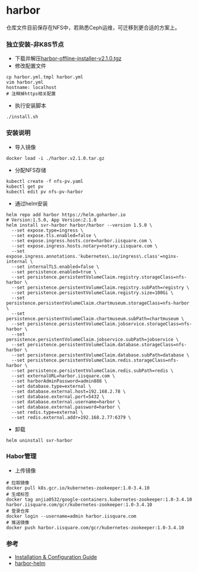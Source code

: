 # harbor
仓库文件目前保存在NFS中，若熟悉Ceph运维，可迁移到更合适的方案上。

### 独立安装-非K8S节点
- 下载并解压[harbor-offline-installer-v2.1.0.tgz](https://github.com/goharbor/harbor/releases/tag/v2.1.0)
- 修改配置文件
```
cp harbor.yml.tmpl harbor.yml
vim harbor.yml
hostname: localhost
# 注释掉https相关配置
```
- 执行安装脚本
```
./install.sh
```

### 安装说明
- 导入镜像
```
docker load -i ./harbor.v2.1.0.tar.gz
```
- 分配NFS存储
```
kubectl create -f nfs-pv.yaml
kubectl get pv
kubectl edit pv nfs-pv-harbor
```
- 通过helm安装
```
helm repo add harbor https://helm.goharbor.io
# Version:1.5.0, App Version:2.1.0
helm install svr-harbor harbor/harbor --version 1.5.0 \
  --set expose.type=ingress \
  --set expose.tls.enabled=false \
  --set expose.ingress.hosts.core=harbor.iisquare.com \
  --set expose.ingress.hosts.notary=notary.iisquare.com \
  --set expose.ingress.annotations.'kubernetes\.io/ingress\.class'=nginx-internal \
  --set internalTLS.enabled=false \
  --set persistence.enabled=true \
  --set persistence.persistentVolumeClaim.registry.storageClass=nfs-harbor \
  --set persistence.persistentVolumeClaim.registry.subPath=registry \
  --set persistence.persistentVolumeClaim.registry.size=100Gi \
  --set persistence.persistentVolumeClaim.chartmuseum.storageClass=nfs-harbor \
  --set persistence.persistentVolumeClaim.chartmuseum.subPath=chartmuseum \
  --set persistence.persistentVolumeClaim.jobservice.storageClass=nfs-harbor \
  --set persistence.persistentVolumeClaim.jobservice.subPath=jobservice \
  --set persistence.persistentVolumeClaim.database.storageClass=nfs-harbor \
  --set persistence.persistentVolumeClaim.database.subPath=database \
  --set persistence.persistentVolumeClaim.redis.storageClass=nfs-harbor \
  --set persistence.persistentVolumeClaim.redis.subPath=redis \
  --set externalURL=harbor.iisquare.com \
  --set harborAdminPassword=admin888 \
  --set database.type=external \
  --set database.external.host=192.168.2.78 \
  --set database.external.port=5432 \
  --set database.external.username=harbor \
  --set database.external.password=harbor \
  --set redis.type=external \
  --set redis.external.addr=192.168.2.77:6379 \
```
- 卸载
```
helm uninstall svr-harbor
```


### Habor管理
- 上传镜像
```
# 拉取镜像
docker pull k8s.gcr.io/kubernetes-zookeeper:1.0-3.4.10
# 生成标签
docker tag anjia0532/google-containers.kubernetes-zookeeper:1.0-3.4.10 harbor.iisquare.com/gcr/kubernetes-zookeeper:1.0-3.4.10
# 登录仓库
docker login --username=admin harbor.iisquare.com
# 推送镜像
docker push harbor.iisquare.com/gcr/kubernetes-zookeeper:1.0-3.4.10
```

### 参考
- [Installation & Configuration Guide](https://goharbor.io/docs/2.1.0/install-config/)
- [harbor-helm](https://github.com/goharbor/harbor-helm)

